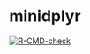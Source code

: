 # minidplyr
<!-- badges: start -->
  [![R-CMD-check](https://github.com/MFS-BCE-AU/minidplyr/actions/workflows/R-CMD-check.yaml/badge.svg)](https://github.com/MFS-BCE-AU/minidplyr/actions/workflows/R-CMD-check.yaml)
  <!-- badges: end -->